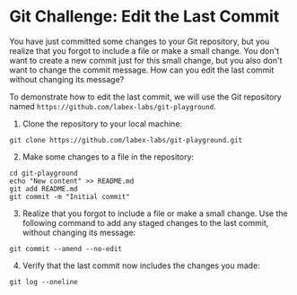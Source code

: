 # Git Challenge: Edit the Last Commit

You have just committed some changes to your Git repository, but you realize that you forgot to include a file or make a small change. You don't want to create a new commit just for this small change, but you also don't want to change the commit message. How can you edit the last commit without changing its message?

To demonstrate how to edit the last commit, we will use the Git repository named `https://github.com/labex-labs/git-playground`.

1. Clone the repository to your local machine:

```shell
git clone https://github.com/labex-labs/git-playground.git
```

2. Make some changes to a file in the repository:

```shell
cd git-playground
echo "New content" >> README.md
git add README.md
git commit -m "Initial commit"
```

3. Realize that you forgot to include a file or make a small change. Use the following command to add any staged changes to the last commit, without changing its message:

```shell
git commit --amend --no-edit
```

4. Verify that the last commit now includes the changes you made:

```shell
git log --oneline
```
